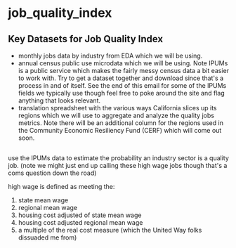 # job_quality_index

## Key Datasets for Job Quality Index

- monthly jobs data by industry from EDA which we will be using. 
- annual census public use microdata which we will be using. Note IPUMs is a public service which makes the fairly messy census data a bit easier to work with. Try to get a dataset together and download since that's a process in and of itself. See the end of this email for some of the IPUMs fields we typically use though feel free to poke around the site and flag anything that looks relevant. 
- translation spreadsheet with the various ways California slices up its regions which we will use to aggregate and analyze the quality jobs metrics. Note there will be an additional column for the regions used in the Community Economic Resiliency Fund (CERF) which will come out soon.

##

use the IPUMs data to estimate the probability an industry sector is a quality job. (note we might just end up calling these high wage jobs though that's a coms question down the road)

 high wage is defined as meeting the:
 
1. state mean wage
2. regional mean wage
3. housing cost adjusted of state mean wage
4. housing cost adjusted regional mean wage
5. a multiple of the real cost measure (which the United Way folks dissuaded me from)
